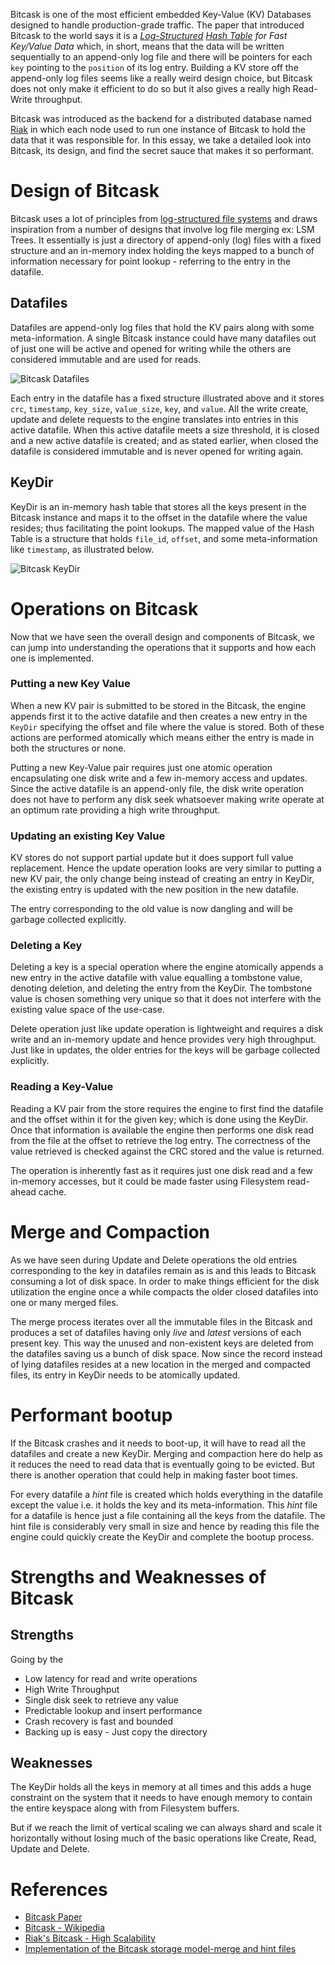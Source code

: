 Bitcask is one of the most efficient embedded Key-Value (KV) Databases designed to handle production-grade traffic. The paper that introduced Bitcask to the world says it is a *[Log-Structured](https://en.wikipedia.org/wiki/Log-structured_file_system) [Hash Table](https://en.wikipedia.org/wiki/Hash_table) for Fast Key/Value Data* which, in short, means that the data will be written sequentially to an append-only log file and there will be pointers for each `key` pointing to the `position` of its log entry. Building a KV store off the append-only log files seems like a really weird design choice, but Bitcask does not only make it efficient to do so but it also gives a really high Read-Write throughput.

Bitcask was introduced as the backend for a distributed database named [Riak](https://riak.com/) in which each node used to run one instance of Bitcask to hold the data that it was responsible for. In this essay, we take a detailed look into Bitcask, its design, and find the secret sauce that makes it so performant.

# Design of Bitcask

Bitcask uses a lot of principles from [log-structured file systems](https://en.wikipedia.org/wiki/Log-structured_file_system) and draws inspiration from a number of designs that involve log file merging ex: LSM Trees. It essentially is just a directory of append-only (log) files with a fixed structure and an in-memory index holding the keys mapped to a bunch of information necessary for point lookup - referring to the entry in the datafile.

## Datafiles

Datafiles are append-only log files that hold the KV pairs along with some meta-information. A single Bitcask instance could have many datafiles out of just one will be active and opened for writing while the others are considered immutable and are used for reads.

![Bitcask Datafiles](https://user-images.githubusercontent.com/4745789/87866701-78fdb800-c9a2-11ea-9c35-9a706ac96d97.png)

Each entry in the datafile has a fixed structure illustrated above and it stores `crc`, `timestamp`, `key_size`, `value_size`, `key`, and `value`. All the write create, update and delete requests to the engine translates into entries in this active datafile. When this active datafile meets a size threshold, it is closed and a new active datafile is created; and as stated earlier, when closed the datafile is considered immutable and is never opened for writing again.

## KeyDir

KeyDir is an in-memory hash table that stores all the keys present in the Bitcask instance and maps it to the offset in the datafile where the value resides; thus facilitating the point lookups. The mapped value of the Hash Table is a structure that holds `file_id`, `offset`, and some meta-information like `timestamp`, as illustrated below.

![Bitcask KeyDir](https://user-images.githubusercontent.com/4745789/87866707-96cb1d00-c9a2-11ea-9730-fc7f8cb79b92.png)

# Operations on Bitcask

Now that we have seen the overall design and components of Bitcask, we can jump into understanding the operations that it supports and how each one is implemented.

### Putting a new Key Value

When a new KV pair is submitted to be stored in the Bitcask, the engine appends first it to the active datafile and then creates a new entry in the `KeyDir` specifying the offset and file where the value is stored. Both of these actions are performed atomically which means either the entry is made in both the structures or none.

Putting a new Key-Value pair requires just one atomic operation encapsulating one disk write and a few in-memory access and updates. Since the active datafile is an append-only file, the disk write operation does not have to perform any disk seek whatsoever making write operate at an optimum rate providing a high write throughput.

### Updating an existing Key Value

KV stores do not support partial update but it does support full value replacement. Hence the update operation looks are very similar to putting a new KV pair, the only change being instead of creating an entry in KeyDir, the existing entry is updated with the new position in the new datafile.

The entry corresponding to the old value is now dangling and will be garbage collected explicitly.

### Deleting a Key

Deleting a key is a special operation where the engine atomically appends a new entry in the active datafile with value equalling a tombstone value, denoting deletion, and deleting the entry from the KeyDir. The tombstone value is chosen something very unique so that it does not interfere with the existing value space of the use-case.

Delete operation just like update operation is lightweight and requires a disk write and an in-memory update and hence provides very high throughput. Just like in updates, the older entries for the keys will be garbage collected explicitly.

### Reading a Key-Value

Reading a KV pair from the store requires the engine to first find the datafile and the offset within it for the given key; which is done using the KeyDir. Once that information is available the engine then performs one disk read from the file at the offset to retrieve the log entry. The correctness of the value retrieved is checked against the CRC stored and the value is returned.

The operation is inherently fast as it requires just one disk read and a few in-memory accesses, but it could be made faster using Filesystem read-ahead cache.

# Merge and Compaction

As we have seen during Update and Delete operations the old entries corresponding to the key in datafiles remain as is and this leads to Bitcask consuming a lot of disk space. In order to make things efficient for the disk utilization the engine once a while compacts the older closed datafiles into one or many merged files.

The merge process iterates over all the immutable files in the Bitcask and produces a set of datafiles having only *live* and *latest* versions of each present key. This way the unused and non-existent keys are deleted from the datafiles saving us a bunch of disk space. Now since the record instead of lying datafiles resides at a new location in the merged and compacted files, its entry in KeyDir needs to be atomically updated.

# Performant bootup

If the Bitcask crashes and it needs to boot-up, it will have to read all the datafiles and create a new KeyDir. Merging and compaction here do help as it reduces the need to read data that is eventually going to be evicted. But there is another operation that could help in making faster boot times.

For every datafile a *hint* file is created which holds everything in the datafile except the value i.e. it holds the key and its meta-information. This *hint* file for a datafile is hence just a file containing all the keys from the datafile. The hint file is considerably very small in size and hence by reading this file the engine could quickly create the KeyDir and complete the bootup process.

# Strengths and Weaknesses of Bitcask

## Strengths

Going by the 

- Low latency for read and write operations
- High Write Throughput
- Single disk seek to retrieve any value
- Predictable lookup and insert performance
- Crash recovery is fast and bounded
- Backing up is easy - Just copy the directory

## Weaknesses

The KeyDir holds all the keys in memory at all times and this adds a huge constraint on the system that it needs to have enough memory to contain the entire keyspace along with from Filesystem buffers.

But if we reach the limit of vertical scaling we can always shard and scale it horizontally without losing much of the basic operations like Create, Read, Update and Delete.

# References

- [Bitcask Paper](https://riak.com/assets/bitcask-intro.pdf)
- [Bitcask - Wikipedia](https://en.wikipedia.org/wiki/Bitcask)
- [Riak's Bitcask - High Scalability](http://highscalability.com/blog/2011/1/10/riaks-bitcask-a-log-structured-hash-table-for-fast-keyvalue.html/)
- [Implementation of the Bitcask storage model-merge and hint files](https://topic.alibabacloud.com/a/implementation-of-the-bitcask-storage-model-merge-and-hint-files_8_8_31516931.html)
